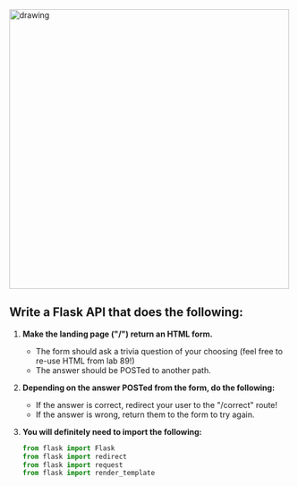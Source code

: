 <img src="https://www.brightful.me/content/images/2020/08/shutterstock_686118184.jpg" alt="drawing" width="500"/>

## Write a Flask API that does the following:
  
1. **Make the landing page ("/") return an HTML form.**
   - The form should ask a trivia question of your choosing (feel free to re-use HTML from lab 89!)
   - The answer should be POSTed to another path.

2. **Depending on the answer POSTed from the form, do the following:**
   - If the answer is correct, redirect your user to the "/correct" route!
   - If the answer is wrong, return them to the form to try again.
   
3. **You will definitely need to import the following:**

    ```python
    from flask import Flask
    from flask import redirect
    from flask import request
    from flask import render_template
    ```

<!--
## SOLUTION
```html
<style>
body {
  background-color: black;
  text-align: center;
  color: white;
  font-family: Arial, Helvetica, sans-serif;
}
</style>
</head>
<body>

<h1>TRIVIA TIME</h1>
<p>What is the meaning of life, the universe, and everything?</p>
<img src="https://stevetobak.com/wp-content/uploads/2021/02/dont-panic.png" alt="Avatar" style="width:200px">

    <form action = "/login" method = "POST">
        <p><input type = "text" name = "nm"></p>
        <p><input type = "submit" value = "submit"></p>
    </form>

</body>
</html>
```


```python
#!/usr/bin/python3
"""Alta3 APIs and HTML"""

## best practice says don't use commas in imports
# use a single line for each import
from flask import Flask
from flask import redirect
from flask import request
from flask import render_template

app = Flask(__name__)

@app.route("/correct")
def success():
    return f"That is correct!"

@app.route("/")
def start():
    return render_template("postmaker.html")

@app.route("/login", methods = ["POST"])
def login():
        if request.form.get("nm"):
            answer = request.form.get("nm")
            if answer == "42":
                return redirect("/correct")
            else:
                return redirect("/")
        else:
            return redirect("/")

if __name__ == "__main__":
   app.run(host="0.0.0.0", port=2224) # runs the application
```
